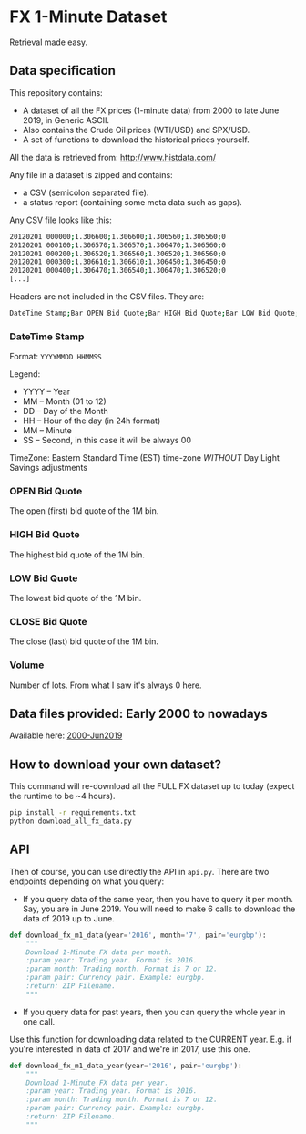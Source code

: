 # FX 1-Minute Dataset

Retrieval made easy.

## Data specification

This repository contains:
- A dataset of all the FX prices (1-minute data) from 2000 to late June 2019, in Generic ASCII.
- Also contains the Crude Oil prices (WTI/USD) and SPX/USD.
- A set of functions to download the historical prices yourself.

All the data is retrieved from: http://www.histdata.com/

Any file in a dataset is zipped and contains: 
- a CSV (semicolon separated file).
- a status report (containing some meta data such as gaps).

Any CSV file looks like this:

```bash
20120201 000000;1.306600;1.306600;1.306560;1.306560;0
20120201 000100;1.306570;1.306570;1.306470;1.306560;0
20120201 000200;1.306520;1.306560;1.306520;1.306560;0
20120201 000300;1.306610;1.306610;1.306450;1.306450;0
20120201 000400;1.306470;1.306540;1.306470;1.306520;0
[...]
```

Headers are not included in the CSV files. They are:

```bash
DateTime Stamp;Bar OPEN Bid Quote;Bar HIGH Bid Quote;Bar LOW Bid Quote;Bar CLOSE Bid Quote;Volume
```

### DateTime Stamp

Format:
`YYYYMMDD HHMMSS`

Legend:
- YYYY – Year
- MM – Month (01 to 12)
- DD – Day of the Month
- HH – Hour of the day (in 24h format)
- MM – Minute
- SS – Second, in this case it will be always 00

TimeZone: Eastern Standard Time (EST) time-zone *WITHOUT* Day Light Savings adjustments

### OPEN Bid Quote

The open (first) bid quote of the 1M bin.

### HIGH Bid Quote

The highest bid quote of the 1M bin.


### LOW Bid Quote

The lowest bid quote of the 1M bin.

### CLOSE Bid Quote

The close (last) bid quote of the 1M bin.

### Volume

Number of lots. From what I saw it's always 0 here.

## Data files provided: Early 2000 to nowadays

Available here: [2000-Jun2019](2000-Jun2019)

## How to download your own dataset?

This command will re-download all the FULL FX dataset up to today (expect the runtime to be ~4 hours).

```bash
pip install -r requirements.txt
python download_all_fx_data.py
```

## API

Then of course, you can use directly the API in `api.py`. There are two endpoints depending on what you query:
- If you query data of the same year, then you have to query it per month. Say, you are in June 2019. You will need to make 6 calls to download the data of 2019 up to June.

```python
def download_fx_m1_data(year='2016', month='7', pair='eurgbp'):
    """
    Download 1-Minute FX data per month.
    :param year: Trading year. Format is 2016.
    :param month: Trading month. Format is 7 or 12.
    :param pair: Currency pair. Example: eurgbp.
    :return: ZIP Filename.
    """
```

- If you query data for past years, then you can query the whole year in one call.

Use this function for downloading data related to the CURRENT year. E.g. if you're interested in data of 2017 and we're in 2017, use this one.

```python
def download_fx_m1_data_year(year='2016', pair='eurgbp'):
    """
    Download 1-Minute FX data per year.
    :param year: Trading year. Format is 2016.
    :param month: Trading month. Format is 7 or 12.
    :param pair: Currency pair. Example: eurgbp.
    :return: ZIP Filename.
    """
```
